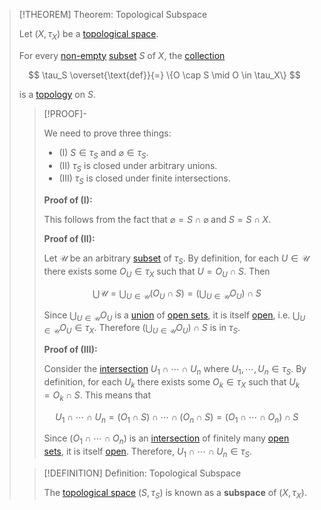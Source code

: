 >[!THEOREM] Theorem: Topological Subspace
>
>Let $(X, \tau_X)$ be a [topological space](../Topological%20Spaces/Topological%20Space.md).
>
>For every [non-empty](../../Set%20Theory/The%20Empty%20Set.md) [subset](../../Set%20Theory/Subset.md) $S$ of $X$, the [collection](../../Set%20Theory/Collections/Collection.md)
>
>$$
>\tau_S \overset{\text{def}}{=} \{O \cap S \mid O \in \tau_X\}
>$$
>
>is a [topology](../Topological%20Spaces/Topology.md) on $S$.
>
>>[!PROOF]-
>>
>>We need to prove three things:
>>- (I) $S \in \tau_S$ and $\varnothing \in \tau_S$.
>>- (II) $\tau_S$ is closed under arbitrary unions.
>>- (III) $\tau_S$ is closed under finite intersections.
>>
>>**Proof of (I):**
>>
>>This follows from the fact that $\varnothing = S \cap \varnothing$ and $S = S \cap X$.
>>
>>**Proof of (II):**
>>
>>Let $\mathcal{U}$ be an arbitrary [subset](../../Set%20Theory/Subset.md) of $\tau_S$. By definition, for each $U \in \mathcal{U}$ there exists some $O_U \in \tau_X$ such that $U = O_U \cap S$.  Then
>>
>>$$
>>\bigcup \mathcal{U} = \bigcup_{U \in \mathcal{U}} (O_U \cap S) = \left(\bigcup_{U \in \mathcal{U}} O_U\right) \cap S
>>$$
>>
>>Since $\bigcup_{U \in \mathcal{U}} O_U$ is a [union](../../Set%20Theory/Collections/Union%20of%20a%20Collection.md) of [open sets](../Topological%20Spaces/Open%20Subset.md), it is itself [open](../Topological%20Spaces/Open%20Subset.md), i.e. $\bigcup_{U \in \mathcal{U}} O_U \in \tau_X$. Therefore $\left(\bigcup_{U \in \mathcal{U}} O_U\right) \cap S$ is in $\tau_S$.
>>
>>**Proof of (III):**
>>
>>Consider the [intersection](../../Set%20Theory/Collections/Intersection%20of%20a%20Collection.md) $U_1 \cap \cdots \cap U_n$ where $U_1,\cdots, U_n \in \tau_S$. By definition, for each $U_k$ there exists some $O_k \in \tau_X$ such that $U_k = O_k \cap S$. This means that
>>
>>$$
>>U_1 \cap \cdots \cap U_n = (O_1 \cap S) \cap \cdots \cap (O_n \cap S) = (O_1 \cap \cdots \cap O_n) \cap S
>>$$
>>
>>Since $(O_1 \cap \cdots \cap O_n)$ is an [intersection](../../Set%20Theory/Collections/Intersection%20of%20a%20Collection.md) of finitely many [open sets](../Topological%20Spaces/Open%20Subset.md), it is itself [open](../Topological%20Spaces/Open%20Subset.md). Therefore, $U_1 \cap \cdots \cap U_n \in \tau_S$.
>>
>
>>[!DEFINITION] Definition: Topological Subspace
>>
>>The [topological space](../Topological%20Spaces/Topological%20Space.md) $(S, \tau_S)$ is known as a **subspace** of $(X,\tau_X)$.
>>
>